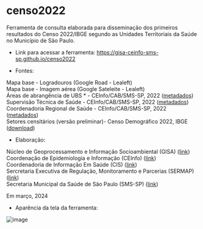 # censo2022
Ferramenta de consulta elaborada para disseminação dos primeiros resultados do Censo 2022/IBGE segundo as Unidades Territoriais da Saúde no Município de São Paulo.

- Link para acessar a ferramenta: https://gisa-ceinfo-sms-sp.github.io/censo2022

- Fontes:  
  
Mapa base - Logradouros (Google Road - Lealeft)  
Mapa base - Imagem aérea (Google Sateleite - Lealeft)  
Áreas de abrangência de UBS * - CEInfo/CAB/SMS-SP, 2022 (<a href="https://metadados.geosampa.prefeitura.sp.gov.br/geonetwork/srv/por/catalog.search;jsessionid=97985C810436B3A08D34D132D47895C7#/metadata/d35eff25-51f2-442e-963f-222e872c6deb">metadados</a>)  
Supervisão Técnica de Saúde - CEInfo/CAB/SMS-SP, 2022 (<a href="https://metadados.geosampa.prefeitura.sp.gov.br/geonetwork/srv/por/catalog.search;jsessionid=97985C810436B3A08D34D132D47895C7#/metadata/34114468-f478-4cf2-a44d-b0a80242edca">metadados</a>)  
Coordenadoria Regional de Saúde - CEInfo/CAB/SMS-SP, 2022 (<a href="https://metadados.geosampa.prefeitura.sp.gov.br/geonetwork/srv/por/catalog.search;jsessionid=97985C810436B3A08D34D132D47895C7#/metadata/2a4add4b-9247-45f7-aa86-351046774909">metadados</a>)  
Setores censitários (versão preliminar)- Censo Demográfico 2022, IBGE (<a href="https://www.ibge.gov.br/geociencias/organizacao-do-territorio/malhas-territoriais/26565-malhas-de-setores-censitarios-divisoes-intramunicipais.html?edicao=39501&t=acesso-ao-produto">download</a>)

- Elaboração:  
  
Núcleo de Geoprocessamento e Informação Socioambiental (GISA) (<a href="https://www.prefeitura.sp.gov.br/cidade/secretarias/saude/epidemiologia_e_informacao/geoprocessamento_e_informacoes_socioambientais/">link</a>)  
Coordenação de Epidemiologia e Informação (CEInfo) (<a href="https://www.prefeitura.sp.gov.br/cidade/secretarias/saude/epidemiologia_e_informacao/">link</a>)  
Coordenadoria de Informação Em Saúde (CIS) (<a href="https://www.prefeitura.sp.gov.br/cidade/secretarias/saude/coordenadoria_de_informacao_em_saude/index.php">link</a>)  
Sercretaria Executiva de Regulação, Monitoramento e Parcerias (SERMAP) (<a href="https://www.prefeitura.sp.gov.br/cidade/secretarias/saude/coordenadoria_de_informacao_em_saude/index.php">link</a>)  
Secretaria Municipal da Saúde de São Paulo (SMS-SP) (<a href="https://www.prefeitura.sp.gov.br/cidade/secretarias/saude/organizacao/quem_e_quem/index.php?p=4696">link</a>)  
  
Em março, 2024  


- Aparência da tela da ferramenta: 

![image](https://github.com/gisa-ceinfo-sms-sp/censo2022/assets/75272641/d0ef3ed0-d12a-405c-929f-85d0ea70a704)
